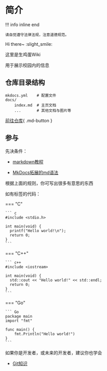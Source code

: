 # 简介
!!! info inline end

    请自觉遵守法律法规，注意道德规范。


Hi there~ :slight_smile:

这里是生鸡蛋Wiki

用于展示校园内的信息



## 仓库目录结构

    mkdocs.yml    # 配置文件
    docs/
        index.md  # 主页文档
        ...       # 其他文档与图片等

[前往仓库](https://github.com/grey0520/Sjd_Wiki){ .md-button }

## 参与

先决条件：

+ [markdown教程](https://search.bilibili.com/all?keyword=markdown)

+ [MkDocs拓展的md语法](https://squidfunk.github.io/mkdocs-material/reference/admonitions/)


根据上面的规则，你可写出很多有意思的东西

如有标签的代码：

=== "C"

    ``` c
    #include <stdio.h>

    int main(void) {
      printf("Hello world!\n");
      return 0;
    }
    ```

=== "C++"

    ``` c++
    #include <iostream>

    int main(void) {
      std::cout << "Hello world!" << std::endl;
      return 0;
    }
    ```
=== "Go"

    ``` Go
    package main
    import "fmt"

    func main() {
        fmt.Println("Hello world!")
    }
    ```

如果你是开发者，或未来的开发者，建议你也学会

+ [Git知识](https://www.liaoxuefeng.com/wiki/896043488029600)